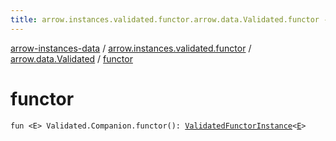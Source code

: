 ```yaml
---
title: arrow.instances.validated.functor.arrow.data.Validated.functor - arrow-instances-data
---
```


[arrow-instances-data](../../index.html) / [arrow.instances.validated.functor](../index.html) / [arrow.data.Validated](index.html) / [functor](./functor.html)

# functor

`fun <E> Validated.Companion.functor(): `[`ValidatedFunctorInstance`](../../arrow.instances/-validated-functor-instance/index.html)`<`[`E`](functor.html#E)`>`